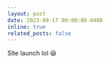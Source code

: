 ```yaml
---
layout: post
date: 2023-09-17 00:00:00-0400
inline: true
related_posts: false
---
```


Site launch lol :laughing:
